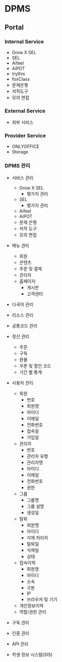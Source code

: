 # DPMS
## Portal

### Internal Service
- Grow X SEL
- SEL
- Aifeel
- AiPOT
- trythis
- foxClass
- 문제은행
- 저작도구
- 모의 면접
  
### External Service
- 외부 서비스

### Provider Service
- ONLYOFFICE
- Storage
  
### DPMS 관리
- 서비스 관리
  - Grow X SEL
    - 평가지 관리
  - SEL
    - 평가지 관리
  - Aifeel
  - AiPOT
  - 문제 은행
  - 저작 도구
  - 모의 면접
  
- 메뉴 관리
  - 회원
  - 콘텐츠
  - 주문 및 결제
  - 관리자
  - 홈페이지
    - 게시판
    - 고객센터
  
- 다국어 관리

- 리소스 관리

- 공통코드 관리

- 정산 관리
  - 주문
  - 구독
  - 환불
  - 쿠폰 및 할인 코드
  - 기간 별 통계
  
- 사용자 관리
  - 회원
    - 번호
    - 회원명
    - 아이디
    - 이메일
    - 전화번호
    - 접속일
    - 가입일
  - 관리자
    - 번호
    - 관리자 유형
    - 관리자명
    - 아이디
    - 이메일
    - 전화번호
    - 권한
  - 그룹
    - 그룹명
    - 그룹 설명
    - 생성일
  - 탈퇴
    - 회원명
    - 아이디
    - 삭제 처리자
    - 탈퇴일
    - 삭제일
    - 상태
  - 접속이력
    - 회원명
    - 아이디
    - 소속
    - 구분
    - IP
    - 브라우저 및 기기
  - 개인정보이력
  - 역할/권한 관리
  
- 구독 관리

- 인증 관리

- API 관리

- 학생 정보 시스템(SIS)